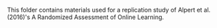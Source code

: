 This folder contains materials used for a replication study of Alpert et al. (2016)'s A Randomized Assessment of Online Learning. 
